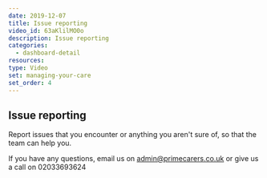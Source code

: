 ```yaml
---
date: 2019-12-07
title: Issue reporting
video_id: 63aKlilMO0o
description: Issue reporting
categories:
  - dashboard-detail
resources:
type: Video
set: managing-your-care
set_order: 4
---
```


## Issue reporting

Report issues that you encounter or anything you aren't sure of, so that the team can help you.

If you have any questions, email us on admin@primecarers.co.uk or give us a call on 02033693624
